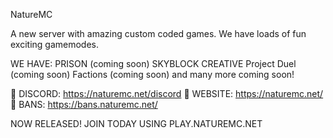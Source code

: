 NatureMC

A new server with amazing custom coded games.
We have loads of fun exciting gamemodes.

WE HAVE:
PRISON (coming soon)
SKYBLOCK
CREATIVE
Project Duel (coming soon) 
Factions (coming soon)
and many more coming soon!

:link: DISCORD: https://naturemc.net/discord
:link:  WEBSITE: https://naturemc.net/
:link: BANS: https://bans.naturemc.net/

NOW RELEASED! JOIN TODAY USING PLAY.NATUREMC.NET
